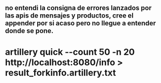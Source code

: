## no entendi la consigna de errores lanzados por las apis de mensajes y productos, cree el appender por si acaso pero no llegue a entender donde se pone.

# artillery quick --count 50 -n 20 http://localhost:8080/info > result_forkinfo.artillery.txt